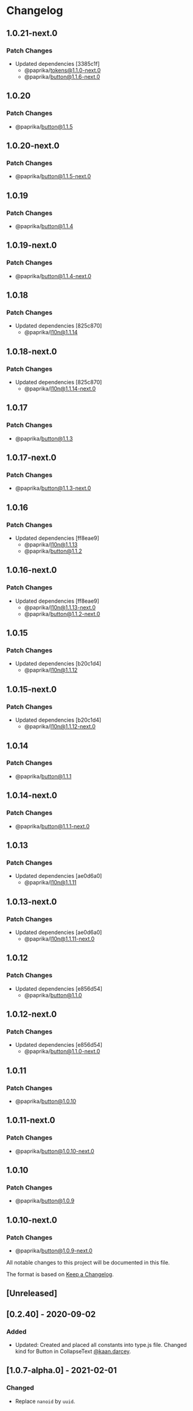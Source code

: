 # Changelog

## 1.0.21-next.0

### Patch Changes

- Updated dependencies [3385c1f]
  - @paprika/tokens@1.1.0-next.0
  - @paprika/button@1.1.6-next.0

## 1.0.20

### Patch Changes

- @paprika/button@1.1.5

## 1.0.20-next.0

### Patch Changes

- @paprika/button@1.1.5-next.0

## 1.0.19

### Patch Changes

- @paprika/button@1.1.4

## 1.0.19-next.0

### Patch Changes

- @paprika/button@1.1.4-next.0

## 1.0.18

### Patch Changes

- Updated dependencies [825c870]
  - @paprika/l10n@1.1.14

## 1.0.18-next.0

### Patch Changes

- Updated dependencies [825c870]
  - @paprika/l10n@1.1.14-next.0

## 1.0.17

### Patch Changes

- @paprika/button@1.1.3

## 1.0.17-next.0

### Patch Changes

- @paprika/button@1.1.3-next.0

## 1.0.16

### Patch Changes

- Updated dependencies [ff8eae9]
  - @paprika/l10n@1.1.13
  - @paprika/button@1.1.2

## 1.0.16-next.0

### Patch Changes

- Updated dependencies [ff8eae9]
  - @paprika/l10n@1.1.13-next.0
  - @paprika/button@1.1.2-next.0

## 1.0.15

### Patch Changes

- Updated dependencies [b20c1d4]
  - @paprika/l10n@1.1.12

## 1.0.15-next.0

### Patch Changes

- Updated dependencies [b20c1d4]
  - @paprika/l10n@1.1.12-next.0

## 1.0.14

### Patch Changes

- @paprika/button@1.1.1

## 1.0.14-next.0

### Patch Changes

- @paprika/button@1.1.1-next.0

## 1.0.13

### Patch Changes

- Updated dependencies [ae0d6a0]
  - @paprika/l10n@1.1.11

## 1.0.13-next.0

### Patch Changes

- Updated dependencies [ae0d6a0]
  - @paprika/l10n@1.1.11-next.0

## 1.0.12

### Patch Changes

- Updated dependencies [e856d54]
  - @paprika/button@1.1.0

## 1.0.12-next.0

### Patch Changes

- Updated dependencies [e856d54]
  - @paprika/button@1.1.0-next.0

## 1.0.11

### Patch Changes

- @paprika/button@1.0.10

## 1.0.11-next.0

### Patch Changes

- @paprika/button@1.0.10-next.0

## 1.0.10

### Patch Changes

- @paprika/button@1.0.9

## 1.0.10-next.0

### Patch Changes

- @paprika/button@1.0.9-next.0

All notable changes to this project will be documented in this file.

The format is based on [Keep a Changelog](https://keepachangelog.com/en/1.0.0/).

## [Unreleased]

## [0.2.40] - 2020-09-02

### Added

- Updated: Created and placed all constants into type.js file. Changed kind for Button in CollapseText [@kaan.darcey](https://github.com/KDarcey).

## [1.0.7-alpha.0] - 2021-02-01

### Changed

- Replace `nanoid` by `uuid`.
